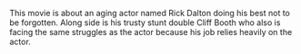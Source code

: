 This movie is about an aging actor named Rick Dalton doing his best not to be forgotten. Along side is his trusty stunt double Cliff Booth who also is facing the same struggles as the actor because his job relies heavily on the actor.

